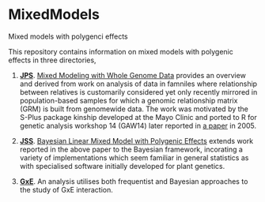 # MixedModels

Mixed models with polygenci effects

This repository contains information on mixed models with polygenic effects in three directories,

1. **[JPS](JPS)**. [Mixed Modeling with Whole Genome Data](https://www.hindawi.com/journals/jps/2012/485174/)
provides an overview and derived from work on analysis of data in famniles where relationship between
relatives is customarily considered yet only recently mirrored in population-based samples for which a
genomic relationship matrix (GRM) is built from genomewide data. The work was motivated by the S-Plus package
kinship developed at the Mayo Clinic and ported to R for genetic analysis workshop 14 (GAW14) later reported
in [a paper](https://bmcgenet.biomedcentral.com/articles/10.1186/1471-2156-6-S1-S127) in 2005.

2. **[JSS](JSS)**. [Bayesian Linear Mixed Model with Polygenic Effects](https://www.jstatsoft.org/index)
extends work reported in the above paper to the Bayesian framework, incorating a variety of implementations
which seem familiar in general statistics as with specialised software initially developed for plant genetics.

3. **[GxE](GxE)**. An analysis utilises both frequentist and Bayesian approaches to the study of GxE interaction.


